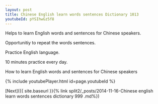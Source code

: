 ```yaml
---
layout: post
title: Chinese English learn words sentences Dictionary 1013 
youtubeId: pYSIhwGz5f8
---
```

 
 
Helps to learn English words and sentences for Chinese speakers.

Opportunitiy to repeat the words sentences. 

Practice English language. 
 
10 minutes practice every day. 
 
How to learn English words and sentences for Chinese speakers 
 
{% include youtubePlayer.html id=page.youtubeId %}
 
 
[Next]({{ site.baseurl }}{% link  split2/_posts/2014-11-16-Chinese english learn words sentences dictionary 999 .md%})
 
